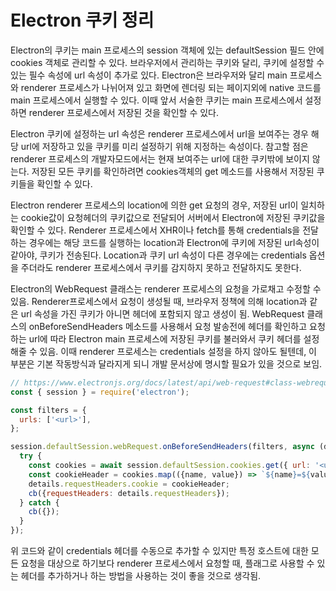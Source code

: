 # Electron 쿠키 정리

Electron의 쿠키는 main 프로세스의 session 객체에 있는 defaultSession 필드 안에 cookies 객체로 관리할 수 있다. 브라우저에서 관리하는 쿠키와 달리, 쿠키에 설정할 수 있는 필수 속성에 url 속성이 추가로 있다. Electron은 브라우저와 달리 main 프로세스와 renderer 프로세스가 나뉘어져 있고 화면에 렌더링 되는 페이지외에 native 코드를 main 프로세스에서 실행할 수 있다. 이때 앞서 서술한 쿠키는 main 프로세스에서 설정하면 renderer 프로세스에서 저장된 것을 확인할 수 있다.

Electron 쿠키에 설정하는 url 속성은 renderer 프로세스에서 url을 보여주는 경우 해당 url에 저장하고 있을 쿠키를 미리 설정하기 위해 지정하는 속성이다. 참고할 점은 renderer 프로세스의 개발자모드에서는 현재 보여주는 url에 대한 쿠키밖에 보이지 않는다. 저장된 모든 쿠키를 확인하려면 cookies객체의 get 메소드를 사용해서 저장된 쿠키들을 확인할 수 있다.

Electron renderer 프로세스의 location에 의한 get 요청의 경우, 저장된 url이 일치하는 cookie값이 요청헤더의 쿠키값으로 전달되어 서버에서 Electron에 저장된 쿠키값을 확인할 수 있다. Renderer 프로세스에서 XHR이나 fetch를 통해 credentials을 전달하는 경우에는 해당 코드를 실행하는 location과 Electron에 쿠키에 저장된 url속성이 같아야, 쿠키가 전송된다. Location과 쿠키 url 속성이 다른 경우에는 credentials 옵션을 주더라도 renderer 프로세스에서 쿠키를 감지하지 못하고 전달하지도 못한다.

Electron의 WebRequest 클래스는 renderer 프로세스의 요청을 가로채고 수정할 수 있음. Renderer프로세스에서 요청이 생성될 때, 브라우저 정책에 의해 location과 같은 url 속성을 가진 쿠키가 아니면 헤더에 포함되지 않고 생성이 됨. WebRequest 클래스의 onBeforeSendHeaders 메소드를 사용해서 요청 발송전에 헤더를 확인하고 요청하는 url에 따라 Electron main 프로세스에 저장된 쿠키를 불러와서 쿠키 헤더를 설정해줄 수 있음. 이때 renderer 프로세스는 credentials 설정을 하지 않아도 될텐데, 이 부분은 기본 작동방식과 달라지게 되니 개발 문서상에 명시할 필요가 있을 것으로 보임.

```js
// https://www.electronjs.org/docs/latest/api/web-request#class-webrequest
const { session } = require('electron');

const filters = {
  urls: ['<url>'],
};

session.defaultSession.webRequest.onBeforeSendHeaders(filters, async (details, cb) => {
  try {
    const cookies = await session.defaultSession.cookies.get({ url: '<url>' });
    const cookieHeader = cookies.map(({name, value}) => `${name}=${value}`).join(';');
    details.requestHeaders.cookie = cookieHeader;
    cb({requestHeaders: details.requestHeaders});
  } catch {
    cb({});
  }
});
```

위 코드와 같이 credentials 헤더를 수동으로 추가할 수 있지만 특정 호스트에 대한 모든 요청을 대상으로 하기보다 renderer 프로세스에서 요청할 때, 플래그로 사용할 수 있는 헤더를 추가하거나 하는 방법을 사용하는 것이 좋을 것으로 생각됨.